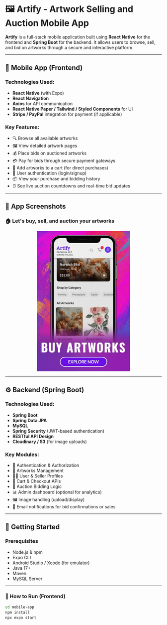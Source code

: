 # 🖼️ Artify - Artwork Selling and Auction Mobile App

**Artify** is a full-stack mobile application built using **React Native** for the frontend and **Spring Boot** for the backend. It allows users to browse, sell, and bid on artworks through a secure and interactive platform.

---

## 📱 Mobile App (Frontend)

### Technologies Used:
- **React Native** (with Expo)
- **React Navigation**
- **Axios** for API communication
- **React Native Paper / Tailwind / Styled Components** for UI
- **Stripe / PayPal** integration for payment (if applicable)

### Key Features:
- 🔍 Browse all available artworks
- 🖼️ View detailed artwork pages
- 💰 Place bids on auctioned artworks
- 💳 Pay for bids through secure payment gateways
- 🛒 Add artworks to a cart (for direct purchases)
- 👤 User authentication (login/signup)
- 📦 View your purchase and bidding history
- ⏰ See live auction countdowns and real-time bid updates

---

## 📸 App Screenshots

### 🏠 Let's buy, sell, and auction your artworks
<p align="center">
  <img src="screenshot1.jpg" alt="Home Screen" width="300"/>
</p>


---

## ⚙️ Backend (Spring Boot)

### Technologies Used:
- **Spring Boot**
- **Spring Data JPA**
- **MySQL** 
- **Spring Security** (JWT-based authentication)
- **RESTful API Design**
- **Cloudinary / S3** (for image uploads)

### Key Modules:
- 🔐 Authentication & Authorization
- 🎨 Artworks Management
- 🧑‍🎨 User & Seller Profiles
- 🛒 Cart & Checkout APIs
- 💸 Auction Bidding Logic
- 📊 Admin dashboard (optional for analytics)
- 🖼️ Image handling (upload/display)
- 📨 Email notifications for bid confirmations or sales

---

## 🚀 Getting Started

### Prerequisites
- Node.js & npm
- Expo CLI
- Android Studio / Xcode (for emulator)
- Java 17+
- Maven
- MySQL Server

---

### 🔧 How to Run (Frontend)

```bash
cd mobile-app
npm install
npx expo start
